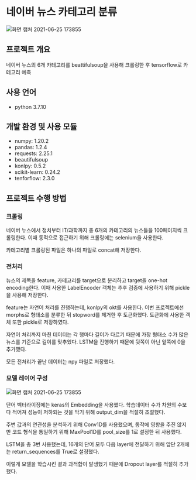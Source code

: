 # 네이버 뉴스 카테고리 분류
![화면 캡처 2021-06-25 173855](https://user-images.githubusercontent.com/67940953/123396443-47429780-d5dc-11eb-873b-144db1a7d05c.png)
## 프로젝트 개요
네이버 뉴스의 6개 카테고리를 beattifulsoup을 사용해 크롤링한 후 tensorflow로 카테고리 예측
<br>

## 사용 언어
- python 3.7.10

## 개발 환경 및 사용 모듈
- numpy: 1.20.2
- pandas: 1.2.4
- requests: 2.25.1
- beautifulsoup
- konlpy: 0.5.2
- scikit-learn: 0.24.2
- tenforflow: 2.3.0

## 프로젝트 수행 방법
### 크롤링
네이버 뉴스에서 정치부터 IT/과학까지 총 6개의 카테고리의 뉴스들을 100페이지씩 크롤링한다. 이때 동적으로 접근하기 위해 크롤링에는 selenium을 사용한다.

카테고리별 크롤링된 파일은 하나의 파일로 concat해 저장한다.

### 전처리
뉴스의 제목을 feature, 카테고리를 target으로 분리하고 target을 one-hot encoding한다. 이때 사용한 LabelEncoder 객체는 추후 검증에 사용하기 위해 pickle을 사용해 저장한다.

feature는 자연어 처리를 진행하는데, konlpy의 okt를 사용한다. 이번 프로젝트에선 morphs로 형태소를 분류한 뒤 stopword를 제거한 후 토큰화했다. 토큰화에 사용한 객체 또한 pickle로 저장하였다.

자연어 처리까지 마친 데이터는 각 행마다 길이가 다르기 때문에 가장 형태소 수가 많은 뉴스를 기준으로 길이를 맞추었다. LSTM을 진행하기 때문에 뒷쪽이 아닌 앞쪽에 0을 추가했다.

모든 전처리가 끝난 데이터는 npy 파일로 저장했다.

### 모델 레이어 구성
![화면 캡처 2021-06-25 173855](https://user-images.githubusercontent.com/67940953/123400912-39dbdc00-d5e1-11eb-9f6c-afa81a71b5b4.png)

단어 벡터라이징에는 keras의 Embedding을 사용했다. 학습데이터 수가 차원의 수보다 적어져 성능이 저하되는 것을 막기 위해 output_dim을 적절히 조절했다.


주변 값과의 연관성을 분석하기 위해 Conv1D를 사용했으며, 동작에 영향을 주진 않지만 코드 형식을 통일하기 위해 MaxPool1D를 pool_size를 1로 설정한 뒤 사용했다.


LSTM을 총 3번 사용했는데, 16개의 단어 모두 다음 layer에 전달하기 위해 앞단 2개에는 return_sequences를 True로 설정했다.

이렇게 모델을 학습시킨 결과 과적합이 발생했기 때문에 Dropout layer를 적절히 추가했다.

